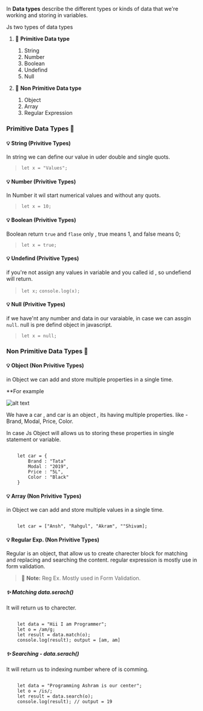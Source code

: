 In **Data types** describe the different types or kinds of data that we're working and storing in variables.

Js two types of data types

1. 🚥 **Primitive Data type**
    1. String
    2. Number
    3. Boolean
    4. Undefind
    5. Null  

2. 🚥 **Non Primitive Data type**
    1. Object
    2. Array
    3. Regular Expression
  

### Primitive Data Types 🎯

#### 💡 String (Privitive Types)
 
In string we can define our value in uder double and single quots.

> <code>let x = "Values";</code>

#### 💡 Number (Privitive Types)
 
In Number it wil start numerical values and without any quots.

> <code>let x = 10;</code>

#### 💡 Boolean (Privitive Types)
 
Boolean return <code>true</code> and <code>flase</code> only , true means 1, and false means 0;

> <code>let x = true;</code>

#### 💡 Undefind (Privitive Types)
 
if you're not assign any values in variable and you called id , so undefiend will return.

> <code>let x;</code>
> <code>console.log(x);</code>

#### 💡 Null (Privitive Types)
 
if we have'nt any number and data in our varaiable, in case we can assgin <code>null</code>. null is pre defind object in javascript.

> <code>let x = null;</code>


### Non Primitive Data Types 🎯


#### 💡 Object (Non Privitive Types)
 
in Object we can add and store multiple properties in a single time.

**For example

![alt text](https://img.icons8.com/emoji/2x/oncoming-automobile.png)

We have a car , and car is an object , its having multiple properties. like - 
Brand, Modal, Price, Color.

In case Js Object will allows us to storing these properties in single statement or variable.

<code>
    let car = {
        Brand : "Tata"
        Modal : "2019",
        Price : "5L",
        Color : "Black"
    }
</code>


#### 💡 Array (Non Privitive Types)
 
in Object we can add and store multiple values in a single time.

<code>
    let car = ["Ansh", "Rahgul", "Akram", ""Shivam];
</code>


#### 💡 Regular Exp. (Non Privitive Types)
 
Regular is an object, that allow us to create charecter block for matching and replacing and searching the content.
regular expression is mostly use in form validation.

> :memo: **Note:** Reg Ex. Mostly used in Form Validation.



##### ✨ Matching data.serach()
It will return us to charecter.

<code>
    let data = "Hii I am Programmer";
    let o = /am/g; 
    let result = data.match(o);
    console.log(result); output = [am, am]
</code>

##### ✨ Searching -  data.serach()
It will return us to indexing number where of is comming.

<code>
    let data = "Programming Ashram is our center";
    let o = /is/; 
    let result = data.search(o);
    console.log(result); // output = 19
</code>



